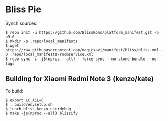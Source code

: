 # Bliss Pie

Synch sources:

    $ repo init -u https://github.com/BlissRoms/platform_manifest.git -b p9.0
    $ mkdir -p .repo/local_manifests
    $ wget https://raw.githubusercontent.com/magicxavi/manifest/bliss/bliss.xml -O .repo/local_manifests/roomservice.xml
    $ repo sync -c -j$(nproc --all) --force-sync --no-clone-bundle --no-tags

Building for Xiaomi Redmi Note 3 (kenzo/kate)
---------------

To build:

    $ export LC_ALL=C
    $ . build/envsetup.sh
    $ lunch bliss_kenzo-userdebug
    $ make -j$(nproc --all) blissify
